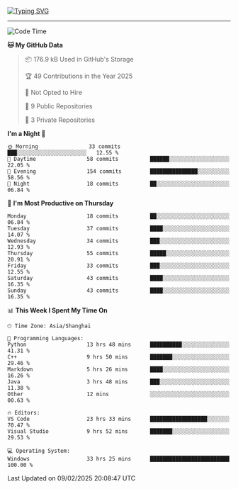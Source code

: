 <a href="https://git.io/typing-svg"><img src="https://readme-typing-svg.demolab.com?font=Jersey+10&size=33&pause=1000&color=0077B8&vCenter=true&width=429&height=46&lines=JACK_GDN+IS+WATCHING+YOU!" alt="Typing SVG" /></a>

---

<!--START_SECTION:waka-->
![Code Time](http://img.shields.io/badge/Code%20Time-80%20hrs%2019%20mins-blue)

**🐱 My GitHub Data** 

> 📦 176.9 kB Used in GitHub's Storage 
 > 
> 🏆 49 Contributions in the Year 2025
 > 
> 🚫 Not Opted to Hire
 > 
> 📜 9 Public Repositories 
 > 
> 🔑 3 Private Repositories 
 > 
**I'm a Night 🦉** 

```text
🌞 Morning                33 commits          ███░░░░░░░░░░░░░░░░░░░░░░   12.55 % 
🌆 Daytime                58 commits          ██████░░░░░░░░░░░░░░░░░░░   22.05 % 
🌃 Evening                154 commits         ███████████████░░░░░░░░░░   58.56 % 
🌙 Night                  18 commits          ██░░░░░░░░░░░░░░░░░░░░░░░   06.84 % 
```
📅 **I'm Most Productive on Thursday** 

```text
Monday                   18 commits          ██░░░░░░░░░░░░░░░░░░░░░░░   06.84 % 
Tuesday                  37 commits          ████░░░░░░░░░░░░░░░░░░░░░   14.07 % 
Wednesday                34 commits          ███░░░░░░░░░░░░░░░░░░░░░░   12.93 % 
Thursday                 55 commits          █████░░░░░░░░░░░░░░░░░░░░   20.91 % 
Friday                   33 commits          ███░░░░░░░░░░░░░░░░░░░░░░   12.55 % 
Saturday                 43 commits          ████░░░░░░░░░░░░░░░░░░░░░   16.35 % 
Sunday                   43 commits          ████░░░░░░░░░░░░░░░░░░░░░   16.35 % 
```


📊 **This Week I Spent My Time On** 

```text
🕑︎ Time Zone: Asia/Shanghai

💬 Programming Languages: 
Python                   13 hrs 48 mins      ██████████░░░░░░░░░░░░░░░   41.31 % 
C++                      9 hrs 50 mins       ███████░░░░░░░░░░░░░░░░░░   29.46 % 
Markdown                 5 hrs 26 mins       ████░░░░░░░░░░░░░░░░░░░░░   16.26 % 
Java                     3 hrs 48 mins       ███░░░░░░░░░░░░░░░░░░░░░░   11.38 % 
Other                    12 mins             ░░░░░░░░░░░░░░░░░░░░░░░░░   00.63 % 

🔥 Editors: 
VS Code                  23 hrs 33 mins      ██████████████████░░░░░░░   70.47 % 
Visual Studio            9 hrs 52 mins       ███████░░░░░░░░░░░░░░░░░░   29.53 % 

💻 Operating System: 
Windows                  33 hrs 25 mins      █████████████████████████   100.00 % 
```


 Last Updated on 09/02/2025 20:08:47 UTC
<!--END_SECTION:waka-->
